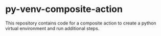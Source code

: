 # py-venv-composite-action

This repository contains code for a composite action to create a python virtual environment and run additional steps.
